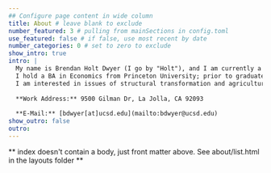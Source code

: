 ```yaml
---
## Configure page content in wide column
title: About # leave blank to exclude
number_featured: 3 # pulling from mainSections in config.toml
use_featured: false # if false, use most recent by date
number_categories: 0 # set to zero to exclude
show_intro: true
intro: |
  My name is Brendan Holt Dwyer (I go by "Holt"), and I am currently a PhD candidate in Economics at UC San Diego.
  I hold a BA in Economics from Princeton University; prior to graduate school I was an RA at the Federal Reserve Board (Financial Stability division).
  I am interested in issues of structural transformation and agriculture in developing countries, with experience working on India and Indonesia. I also study U.S. macro, in particular the effects of federal procurement spending on firm growth.
  
  **Work Address:** 9500 Gilman Dr, La Jolla, CA 92093
  
  **E-Mail:** [bdwyer[at]ucsd.edu](mailto:bdwyer@ucsd.edu)
show_outro: false
outro: 
---
```


** index doesn't contain a body, just front matter above.
See about/list.html in the layouts folder **